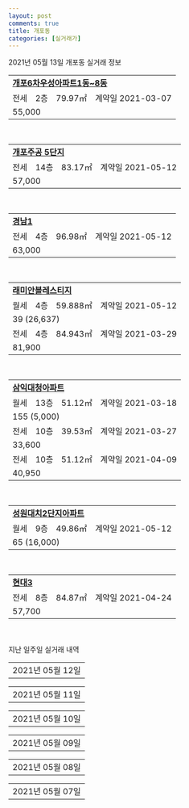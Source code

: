 ```yaml
---
layout: post
comments: true
title: 개포동
categories: [실거래가]
---
```


2021년 05월 13일 개포동 실거래 정보

<table>
  <tr>
    <td colspan="4" style="font-weight: bold;"><a href="https://search.naver.com/search.naver?query=개포6차우성아파트1동~8동">개포6차우성아파트1동~8동</a></td>
  </tr>
    
  <tr>
    <td>전세</td>
    <td>2층</td>
    <td>79.97㎡</td>
    <td>계약일 2021-03-07</td>
  </tr>
  <tr>
    <td colspan="4">55,000</td>
  </tr>
    
</table>
<br>
<table>
  <tr>
    <td colspan="4" style="font-weight: bold;"><a href="https://search.naver.com/search.naver?query=개포주공 5단지">개포주공 5단지</a></td>
  </tr>
    
  <tr>
    <td>전세</td>
    <td>14층</td>
    <td>83.17㎡</td>
    <td>계약일 2021-05-12</td>
  </tr>
  <tr>
    <td colspan="4">57,000</td>
  </tr>
    
</table>
<br>
<table>
  <tr>
    <td colspan="4" style="font-weight: bold;"><a href="https://search.naver.com/search.naver?query=경남1">경남1</a></td>
  </tr>
    
  <tr>
    <td>전세</td>
    <td>4층</td>
    <td>96.98㎡</td>
    <td>계약일 2021-05-12</td>
  </tr>
  <tr>
    <td colspan="4">63,000</td>
  </tr>
    
</table>
<br>
<table>
  <tr>
    <td colspan="4" style="font-weight: bold;"><a href="https://search.naver.com/search.naver?query=래미안블레스티지">래미안블레스티지</a></td>
  </tr>
    
  <tr>
    <td>월세</td>
    <td>4층</td>
    <td>59.888㎡</td>
    <td>계약일 2021-05-12</td>
  </tr>
  <tr>
    <td colspan="4">39 (26,637)</td>
  </tr>
    
  <tr>
    <td>전세</td>
    <td>4층</td>
    <td>84.943㎡</td>
    <td>계약일 2021-03-29</td>
  </tr>
  <tr>
    <td colspan="4">81,900</td>
  </tr>
    
</table>
<br>
<table>
  <tr>
    <td colspan="4" style="font-weight: bold;"><a href="https://search.naver.com/search.naver?query=삼익대청아파트">삼익대청아파트</a></td>
  </tr>
    
  <tr>
    <td>월세</td>
    <td>13층</td>
    <td>51.12㎡</td>
    <td>계약일 2021-03-18</td>
  </tr>
  <tr>
    <td colspan="4">155 (5,000)</td>
  </tr>
    
  <tr>
    <td>전세</td>
    <td>10층</td>
    <td>39.53㎡</td>
    <td>계약일 2021-03-27</td>
  </tr>
  <tr>
    <td colspan="4">33,600</td>
  </tr>
    
  <tr>
    <td>전세</td>
    <td>10층</td>
    <td>51.12㎡</td>
    <td>계약일 2021-04-09</td>
  </tr>
  <tr>
    <td colspan="4">40,950</td>
  </tr>
    
</table>
<br>
<table>
  <tr>
    <td colspan="4" style="font-weight: bold;"><a href="https://search.naver.com/search.naver?query=성원대치2단지아파트">성원대치2단지아파트</a></td>
  </tr>
    
  <tr>
    <td>월세</td>
    <td>9층</td>
    <td>49.86㎡</td>
    <td>계약일 2021-05-12</td>
  </tr>
  <tr>
    <td colspan="4">65 (16,000)</td>
  </tr>
    
</table>
<br>
<table>
  <tr>
    <td colspan="4" style="font-weight: bold;"><a href="https://search.naver.com/search.naver?query=현대3">현대3</a></td>
  </tr>
    
  <tr>
    <td>전세</td>
    <td>8층</td>
    <td>84.87㎡</td>
    <td>계약일 2021-04-24</td>
  </tr>
  <tr>
    <td colspan="4">57,700</td>
  </tr>
    
</table>
    
<div style="margin-top: 50px; margin-bottom: 13px">지난 일주일 실거래 내역</div>

  <table style="width: 100%; margin-bottom: 1px">
      <tr class="header">
        <td>2021년 05월 12일</td>
      </tr>
      <tr class="child" style="display: none">
        <td>
            
        <table>
          <tr>
            <td colspan="4" style="font-weight: bold;"><a href="https://search.naver.com/search.naver?query=디에이치아너힐즈">디에이치아너힐즈</a></td>
          </tr>

          <tr>
            <td>매매</td>
            <td>15층</td>
            <td>76.1709㎡</td>
            <td>계약일 2021-04-27</td>
          </tr>
          <tr>
            <td colspan="4">244,000<br>기존최고가 244,000</td>
          </tr>
    
        </table>
        <table style="margin-top: 5px">
          <tr>
            <td colspan="4" style="font-weight: bold;"><a href="https://search.naver.com/search.naver?query=개포주공 6단지">개포주공 6단지</a></td>
          </tr>
    
          <tr>
            <td>전세</td>
            <td>10층</td>
            <td>53.06㎡</td>
            <td>계약일 2021-03-22</td>
          </tr>
          <tr>
            <td colspan="4">50,000</td>
          </tr>
    
          <tr>
            <td>전세</td>
            <td>8층</td>
            <td>53.06㎡</td>
            <td>계약일 2021-05-06</td>
          </tr>
          <tr>
            <td colspan="4">30,450</td>
          </tr>
    
        </table>
        <table style="margin-top: 5px">
          <tr>
            <td colspan="4" style="font-weight: bold;"><a href="https://search.naver.com/search.naver?query=개포주공 7단지">개포주공 7단지</a></td>
          </tr>
    
          <tr>
            <td>전세</td>
            <td>7층</td>
            <td>53.46㎡</td>
            <td>계약일 2021-04-24</td>
          </tr>
          <tr>
            <td colspan="4">55,000</td>
          </tr>
    
        </table>
        <table style="margin-top: 5px">
          <tr>
            <td colspan="4" style="font-weight: bold;"><a href="https://search.naver.com/search.naver?query=래미안블레스티지">래미안블레스티지</a></td>
          </tr>
    
          <tr>
            <td>월세</td>
            <td>3층</td>
            <td>59.888㎡</td>
            <td>계약일 2021-05-11</td>
          </tr>
          <tr>
            <td colspan="4">39 (26,637)</td>
          </tr>
    
          <tr>
            <td>월세</td>
            <td>2층</td>
            <td>59.888㎡</td>
            <td>계약일 2021-05-11</td>
          </tr>
          <tr>
            <td colspan="4">39 (26,637)</td>
          </tr>
    
        </table>
        <table style="margin-top: 5px">
          <tr>
            <td colspan="4" style="font-weight: bold;"><a href="https://search.naver.com/search.naver?query=삼익대청아파트">삼익대청아파트</a></td>
          </tr>
    
          <tr>
            <td>월세</td>
            <td>8층</td>
            <td>39.53㎡</td>
            <td>계약일 2021-04-08</td>
          </tr>
          <tr>
            <td colspan="4">99 (2,000)</td>
          </tr>
    
        </table>
        <table style="margin-top: 5px">
          <tr>
            <td colspan="4" style="font-weight: bold;"><a href="https://search.naver.com/search.naver?query=성원대치2단지아파트">성원대치2단지아파트</a></td>
          </tr>
    
          <tr>
            <td>전세</td>
            <td>5층</td>
            <td>39.53㎡</td>
            <td>계약일 2021-05-11</td>
          </tr>
          <tr>
            <td colspan="4">45,000</td>
          </tr>
    
          <tr>
            <td>전세</td>
            <td>8층</td>
            <td>39.53㎡</td>
            <td>계약일 2021-05-09</td>
          </tr>
          <tr>
            <td colspan="4">30,450</td>
          </tr>
    
        </table>
        <table style="margin-top: 5px">
          <tr>
            <td colspan="4" style="font-weight: bold;"><a href="https://search.naver.com/search.naver?query=현대3">현대3</a></td>
          </tr>
    
          <tr>
            <td>전세</td>
            <td>2층</td>
            <td>163.85㎡</td>
            <td>계약일 2021-04-28</td>
          </tr>
          <tr>
            <td colspan="4">101,800</td>
          </tr>
    
        </table>
    
        </td>
      </tr>
  </table>
    
  <table style="width: 100%; margin-bottom: 1px">
      <tr class="header">
        <td>2021년 05월 11일</td>
      </tr>
      <tr class="child" style="display: none">
        <td>
            
        <table>
          <tr>
            <td colspan="4" style="font-weight: bold;"><a href="https://search.naver.com/search.naver?query=개포우성3차">개포우성3차</a></td>
          </tr>

          <tr>
            <td>매매</td>
            <td>3층</td>
            <td>161㎡</td>
            <td>계약일 2021-04-13</td>
          </tr>
          <tr>
            <td colspan="4">323,000<br>기존최고가 323,000</td>
          </tr>
    
        </table>
        <table style="margin-top: 5px">
          <tr>
            <td colspan="4" style="font-weight: bold;"><a href="https://search.naver.com/search.naver?query=삼익대청아파트">삼익대청아파트</a></td>
          </tr>
    
          <tr>
            <td>매매</td>
            <td>14층</td>
            <td>60㎡</td>
            <td>계약일 2021-04-15</td>
          </tr>
          <tr>
            <td colspan="4">168,000<br>기존최고가 168,000</td>
          </tr>
    
        </table>
        <table style="margin-top: 5px">
          <tr>
            <td colspan="4" style="font-weight: bold;"><a href="https://search.naver.com/search.naver?query=개포6차우성아파트1동~8동">개포6차우성아파트1동~8동</a></td>
          </tr>
    
          <tr>
            <td>전세</td>
            <td>2층</td>
            <td>79.97㎡</td>
            <td>계약일 2021-03-06</td>
          </tr>
          <tr>
            <td colspan="4">55,000</td>
          </tr>
    
        </table>
        <table style="margin-top: 5px">
          <tr>
            <td colspan="4" style="font-weight: bold;"><a href="https://search.naver.com/search.naver?query=개포래미안포레스트">개포래미안포레스트</a></td>
          </tr>
    
          <tr>
            <td>전세</td>
            <td>8층</td>
            <td>84.86㎡</td>
            <td>계약일 2021-03-06</td>
          </tr>
          <tr>
            <td colspan="4">150,000</td>
          </tr>
    
        </table>
        <table style="margin-top: 5px">
          <tr>
            <td colspan="4" style="font-weight: bold;"><a href="https://search.naver.com/search.naver?query=개포주공 7단지">개포주공 7단지</a></td>
          </tr>
    
          <tr>
            <td>월세</td>
            <td>14층</td>
            <td>60.76㎡</td>
            <td>계약일 2021-04-09</td>
          </tr>
          <tr>
            <td colspan="4">50 (40,000)</td>
          </tr>
    
        </table>
        <table style="margin-top: 5px">
          <tr>
            <td colspan="4" style="font-weight: bold;"><a href="https://search.naver.com/search.naver?query=래미안블레스티지">래미안블레스티지</a></td>
          </tr>
    
          <tr>
            <td>월세</td>
            <td>3층</td>
            <td>59.837㎡</td>
            <td>계약일 2021-05-10</td>
          </tr>
          <tr>
            <td colspan="4">39 (26,637)</td>
          </tr>
    
          <tr>
            <td>월세</td>
            <td>1층</td>
            <td>59.897㎡</td>
            <td>계약일 2021-05-10</td>
          </tr>
          <tr>
            <td colspan="4">39 (26,637)</td>
          </tr>
    
          <tr>
            <td>월세</td>
            <td>3층</td>
            <td>59.837㎡</td>
            <td>계약일 2021-05-10</td>
          </tr>
          <tr>
            <td colspan="4">37 (26,987)</td>
          </tr>
    
          <tr>
            <td>월세</td>
            <td>2층</td>
            <td>59.888㎡</td>
            <td>계약일 2021-04-05</td>
          </tr>
          <tr>
            <td colspan="4">250 (5,000)</td>
          </tr>
    
          <tr>
            <td>전세</td>
            <td>6층</td>
            <td>49.909㎡</td>
            <td>계약일 2021-04-08</td>
          </tr>
          <tr>
            <td colspan="4">90,000</td>
          </tr>
    
        </table>
        <table style="margin-top: 5px">
          <tr>
            <td colspan="4" style="font-weight: bold;"><a href="https://search.naver.com/search.naver?query=성원대치2단지아파트">성원대치2단지아파트</a></td>
          </tr>
    
          <tr>
            <td>월세</td>
            <td>3층</td>
            <td>39.53㎡</td>
            <td>계약일 2021-05-06</td>
          </tr>
          <tr>
            <td colspan="4">53 (10,000)</td>
          </tr>
    
          <tr>
            <td>전세</td>
            <td>15층</td>
            <td>49.86㎡</td>
            <td>계약일 2021-03-13</td>
          </tr>
          <tr>
            <td colspan="4">51,000</td>
          </tr>
    
          <tr>
            <td>전세</td>
            <td>15층</td>
            <td>39.53㎡</td>
            <td>계약일 2021-05-08</td>
          </tr>
          <tr>
            <td colspan="4">31,500<br>기존최고가 None</td>
          </tr>
    
        </table>
        <table style="margin-top: 5px">
          <tr>
            <td colspan="4" style="font-weight: bold;"><a href="https://search.naver.com/search.naver?query=현대1차101동~106동">현대1차101동~106동</a></td>
          </tr>
    
          <tr>
            <td>전세</td>
            <td>8층</td>
            <td>95.4㎡</td>
            <td>계약일 2021-05-06</td>
          </tr>
          <tr>
            <td colspan="4">75,000</td>
          </tr>
    
        </table>
    
        </td>
      </tr>
  </table>
    
  <table style="width: 100%; margin-bottom: 1px">
      <tr class="header">
        <td>2021년 05월 10일</td>
      </tr>
      <tr class="child" style="display: none">
        <td>
            
        <table>
          <tr>
            <td colspan="4" style="font-weight: bold;"><a href="https://search.naver.com/search.naver?query=실거래정보없음">실거래정보없음</a></td>
          </tr>

        </table>
    
        </td>
      </tr>
  </table>
    
  <table style="width: 100%; margin-bottom: 1px">
      <tr class="header">
        <td>2021년 05월 09일</td>
      </tr>
      <tr class="child" style="display: none">
        <td>
            
        <table>
          <tr>
            <td colspan="4" style="font-weight: bold;"><a href="https://search.naver.com/search.naver?query=실거래정보없음">실거래정보없음</a></td>
          </tr>

        </table>
    
        </td>
      </tr>
  </table>
    
  <table style="width: 100%; margin-bottom: 1px">
      <tr class="header">
        <td>2021년 05월 08일</td>
      </tr>
      <tr class="child" style="display: none">
        <td>
            
        <table>
          <tr>
            <td colspan="4" style="font-weight: bold;"><a href="https://search.naver.com/search.naver?query=개포주공 5단지">개포주공 5단지</a></td>
          </tr>

          <tr>
            <td>월세</td>
            <td>7층</td>
            <td>61.19㎡</td>
            <td>계약일 2021-05-06</td>
          </tr>
          <tr>
            <td colspan="4">25 (33,000)</td>
          </tr>
    
          <tr>
            <td>월세</td>
            <td>4층</td>
            <td>53.98㎡</td>
            <td>계약일 2021-04-17</td>
          </tr>
          <tr>
            <td colspan="4">130 (5,000)</td>
          </tr>
    
          <tr>
            <td>전세</td>
            <td>4층</td>
            <td>74.25㎡</td>
            <td>계약일 2021-03-08</td>
          </tr>
          <tr>
            <td colspan="4">46,000</td>
          </tr>
    
        </table>
        <table style="margin-top: 5px">
          <tr>
            <td colspan="4" style="font-weight: bold;"><a href="https://search.naver.com/search.naver?query=개포주공 6단지">개포주공 6단지</a></td>
          </tr>
    
          <tr>
            <td>전세</td>
            <td>13층</td>
            <td>73.02㎡</td>
            <td>계약일 2021-05-06</td>
          </tr>
          <tr>
            <td colspan="4">70,000</td>
          </tr>
    
        </table>
        <table style="margin-top: 5px">
          <tr>
            <td colspan="4" style="font-weight: bold;"><a href="https://search.naver.com/search.naver?query=디에이치아너힐즈">디에이치아너힐즈</a></td>
          </tr>
    
          <tr>
            <td>월세</td>
            <td>31층</td>
            <td>94.8407㎡</td>
            <td>계약일 2021-03-04</td>
          </tr>
          <tr>
            <td colspan="4">100 (170,000)</td>
          </tr>
    
        </table>
        <table style="margin-top: 5px">
          <tr>
            <td colspan="4" style="font-weight: bold;"><a href="https://search.naver.com/search.naver?query=래미안블레스티지">래미안블레스티지</a></td>
          </tr>
    
          <tr>
            <td>월세</td>
            <td>2층</td>
            <td>59.837㎡</td>
            <td>계약일 2021-05-07</td>
          </tr>
          <tr>
            <td colspan="4">47 (25,047)</td>
          </tr>
    
          <tr>
            <td>월세</td>
            <td>4층</td>
            <td>59.888㎡</td>
            <td>계약일 2021-05-01</td>
          </tr>
          <tr>
            <td colspan="4">110 (75,000)</td>
          </tr>
    
          <tr>
            <td>전세</td>
            <td>20층</td>
            <td>59.967㎡</td>
            <td>계약일 2021-03-13</td>
          </tr>
          <tr>
            <td colspan="4">110,000</td>
          </tr>
    
          <tr>
            <td>전세</td>
            <td>7층</td>
            <td>59.888㎡</td>
            <td>계약일 2021-03-30</td>
          </tr>
          <tr>
            <td colspan="4">68,200</td>
          </tr>
    
        </table>
        <table style="margin-top: 5px">
          <tr>
            <td colspan="4" style="font-weight: bold;"><a href="https://search.naver.com/search.naver?query=성원대치2단지아파트">성원대치2단지아파트</a></td>
          </tr>
    
          <tr>
            <td>전세</td>
            <td>11층</td>
            <td>49.86㎡</td>
            <td>계약일 2021-03-05</td>
          </tr>
          <tr>
            <td colspan="4">36,700</td>
          </tr>
    
          <tr>
            <td>전세</td>
            <td>10층</td>
            <td>33.18㎡</td>
            <td>계약일 2021-04-03</td>
          </tr>
          <tr>
            <td colspan="4">34,000</td>
          </tr>
    
        </table>
    
        </td>
      </tr>
  </table>
    
  <table style="width: 100%; margin-bottom: 1px">
      <tr class="header">
        <td>2021년 05월 07일</td>
      </tr>
      <tr class="child" style="display: none">
        <td>
            
        <table>
          <tr>
            <td colspan="4" style="font-weight: bold;"><a href="https://search.naver.com/search.naver?query=개포래미안포레스트">개포래미안포레스트</a></td>
          </tr>

          <tr>
            <td>월세</td>
            <td>15층</td>
            <td>59.92㎡</td>
            <td>계약일 2021-03-09</td>
          </tr>
          <tr>
            <td colspan="4">150 (70,000)</td>
          </tr>
    
        </table>
        <table style="margin-top: 5px">
          <tr>
            <td colspan="4" style="font-weight: bold;"><a href="https://search.naver.com/search.naver?query=래미안블레스티지">래미안블레스티지</a></td>
          </tr>
    
          <tr>
            <td>월세</td>
            <td>1층</td>
            <td>59.897㎡</td>
            <td>계약일 2021-05-06</td>
          </tr>
          <tr>
            <td colspan="4">93 (10,280)</td>
          </tr>
    
          <tr>
            <td>월세</td>
            <td>3층</td>
            <td>59.888㎡</td>
            <td>계약일 2021-05-06</td>
          </tr>
          <tr>
            <td colspan="4">93 (10,280)</td>
          </tr>
    
          <tr>
            <td>월세</td>
            <td>1층</td>
            <td>49.909㎡</td>
            <td>계약일 2021-05-06</td>
          </tr>
          <tr>
            <td colspan="4">62 (16,660)</td>
          </tr>
    
          <tr>
            <td>월세</td>
            <td>1층</td>
            <td>59.837㎡</td>
            <td>계약일 2021-05-06</td>
          </tr>
          <tr>
            <td colspan="4">42 (26,047)</td>
          </tr>
    
          <tr>
            <td>월세</td>
            <td>3층</td>
            <td>59.888㎡</td>
            <td>계약일 2021-05-06</td>
          </tr>
          <tr>
            <td colspan="4">39 (26,637)</td>
          </tr>
    
          <tr>
            <td>월세</td>
            <td>5층</td>
            <td>59.888㎡</td>
            <td>계약일 2021-04-08</td>
          </tr>
          <tr>
            <td colspan="4">210 (40,000)</td>
          </tr>
    
          <tr>
            <td>전세</td>
            <td>18층</td>
            <td>84.94㎡</td>
            <td>계약일 2021-05-04</td>
          </tr>
          <tr>
            <td colspan="4">76,650</td>
          </tr>
    
        </table>
    
        </td>
      </tr>
  </table>
    

